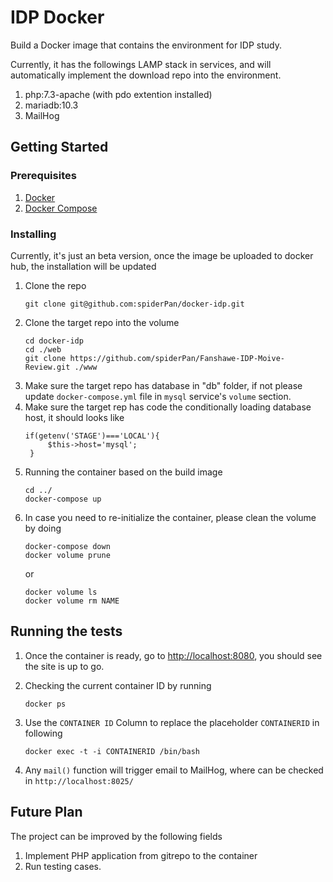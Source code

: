 # IDP Docker

Build a Docker image that contains the environment for IDP study.

Currently, it has the followings LAMP stack in services, and will automatically implement the download repo into the environment.

1. php:7.3-apache (with pdo extention installed)
2. mariadb:10.3
3. MailHog

## Getting Started


### Prerequisites

1. [Docker](https://docs.docker.com/install/)
2. [Docker Compose](https://docs.docker.com/compose/install/)


### Installing

Currently, it's just an beta version, once the image be uploaded to docker hub, the installation will be updated

1. Clone the repo
    ```
    git clone git@github.com:spiderPan/docker-idp.git
    ```
2. Clone the target repo into the volume
    ```
    cd docker-idp
    cd ./web
    git clone https://github.com/spiderPan/Fanshawe-IDP-Moive-Review.git ./www
    ```
3. Make sure the target repo has database in "db" folder, if not please update `docker-compose.yml` file in `mysql` service's `volume` section.
4. Make sure the target rep has code the conditionally loading database host, it should looks like 
   ```
   if(getenv('STAGE')==='LOCAL'){
        $this->host='mysql';
    }
   ```
5. Running the container based on the build image
    ```
    cd ../
    docker-compose up
    ```
6. In case you need to re-initialize the container, please clean the volume by doing
    ```
    docker-compose down
    docker volume prune
    ```
    or
    ```
    docker volume ls
    docker volume rm NAME
    ```


## Running the tests
1. Once the container is ready, go to [http://localhost:8080]("http://localhost:8080"), you should see the site is up to go.
    

2. Checking the current container ID by running
    ```
    docker ps
    ```
3. Use the `CONTAINER ID` Column to replace the placeholder `CONTAINERID` in following
    ```
    docker exec -t -i CONTAINERID /bin/bash
    ```
4. Any `mail()` function will trigger email to MailHog, where can be checked in `http://localhost:8025/`
        

## Future Plan
The project can be improved by the following fields
1. Implement PHP application from gitrepo to the container
2. Run testing cases.